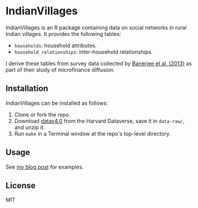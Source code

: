 # IndianVillages

IndianVillages is an R package containing data on social networks in rural Indian villages.
It provides the following tables:

* `households`: household attributes.
* `household_relationships`: inter-household relationships.

I derive these tables from survey data collected by [Banerjee et al. (2013)](https://doi.org/10.1126/science.1236498) as part of their study of microfinance diffusion.

## Installation

IndianVillages can be installed as follows:

1. Clone or fork the repo.
2. Download [datav4.0](https://doi.org/10.7910/21538/4POS1J) from the Harvard Dataverse, save it in `data-raw/`, and unzip it.
3. Run `make` in a Terminal window at the repo's top-level directory.

## Usage

See [my blog post](https://bldavies.com/blog/social-networks-rural-india/) for examples.

## License

MIT
